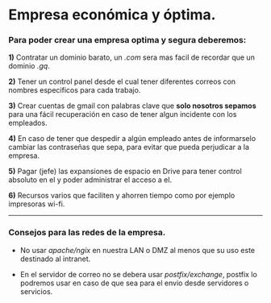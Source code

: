# Empresa económica y óptima.

### Para poder crear una empresa optima y segura deberemos:

__1)__ Contratar un dominio barato, un _.com_ sera mas facil de recordar que un dominio _.gq_.

__2)__ Tener un control panel desde el cual tener diferentes correos con nombres especificos para cada trabajo.

__3)__ Crear cuentas de gmail con palabras clave que __solo nosotros sepamos__ para una fácil recuperación en caso de tener algun incidente con los empleados.

__4)__ En caso de tener que despedir a algún empleado antes de informarselo cambiar las contraseñas que sepa, para evitar que pueda perjudicar a la empresa.

__5)__ Pagar (jefe) las expansiones de espacio en Drive para tener control absoluto en el y poder administrar el acceso a el.

__6)__ Recursos varios que faciliten y ahorren tiempo como por ejemplo impresoras wi-fi.

***

### Consejos para las redes de la empresa.

* No usar _apache/ngix_ en nuestra LAN o DMZ al menos que su uso este destinado al intranet.

* En el servidor de correo no se debera usar _postfix/exchange_, postfix lo podremos usar en caso de que sea para el envio desde servidores o servicios.
